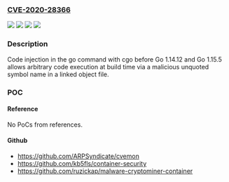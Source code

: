 ### [CVE-2020-28366](https://cve.mitre.org/cgi-bin/cvename.cgi?name=CVE-2020-28366)
![](https://img.shields.io/static/v1?label=Product&message=cmd%2Fcgo&color=blue)
![](https://img.shields.io/static/v1?label=Product&message=cmd%2Fgo&color=blue)
![](https://img.shields.io/static/v1?label=Version&message=0%3C%201.14.12%20&color=brighgreen)
![](https://img.shields.io/static/v1?label=Vulnerability&message=CWE-94%3A%20Improper%20Control%20of%20Generation%20of%20Code%20('Code%20Injection')&color=brighgreen)

### Description

Code injection in the go command with cgo before Go 1.14.12 and Go 1.15.5 allows arbitrary code execution at build time via a malicious unquoted symbol name in a linked object file.

### POC

#### Reference
No PoCs from references.

#### Github
- https://github.com/ARPSyndicate/cvemon
- https://github.com/kb5fls/container-security
- https://github.com/ruzickap/malware-cryptominer-container

